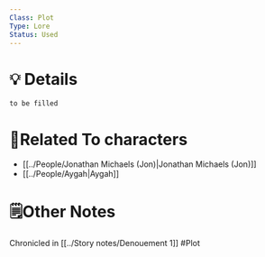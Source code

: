 ```yaml
---
Class: Plot
Type: Lore
Status: Used
---
```

# 💡 Details
`to be filled`

# 👤Related To characters
- [[../People/Jonathan Michaels (Jon)|Jonathan Michaels (Jon)]]
- [[../People/Aygah|Aygah]]

# 🗒️Other Notes
Chronicled in [[../Story notes/Denouement 1]]
#Plot